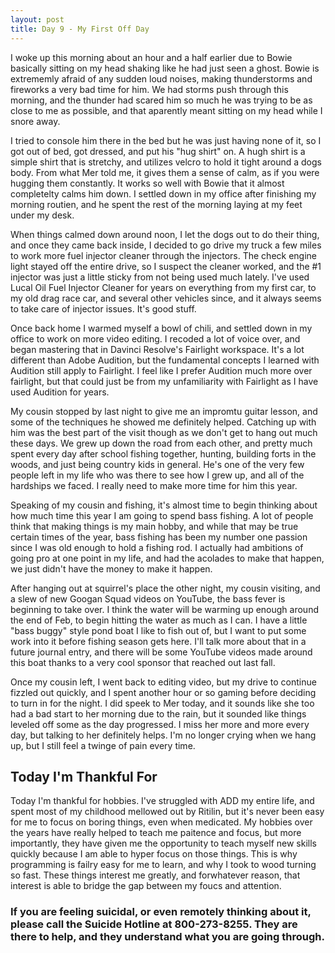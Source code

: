 ```yaml
---
layout: post
title: Day 9 - My First Off Day 
---
```


I woke up this morning about an hour and a half earlier due to Bowie basically sitting on my head shaking like he had just seen a ghost. Bowie is extrememly afraid of any sudden loud noises, making thunderstorms and fireworks a very bad time for him. We had storms push through this morning, and the thunder had scared him so much he was trying to be as close to me as possible, and that aparently meant sitting on my head while I snore away. 

I tried to console him there in the bed but he was just having none of it, so I got out of bed, got dressed, and put his "hug shirt" on. A hugh shirt is a simple shirt that is stretchy, and utilizes velcro to hold it tight around a dogs body. From what Mer told me, it gives them a sense of calm, as if you were hugging them constantly. It works so well with Bowie that it almost completelty calms him down. I settled down in my office after finishing my morning routien, and he spent the rest of the morning laying at my feet under my desk. 

When things calmed down around noon, I let the dogs out to do their thing, and once they came back inside, I decided to go drive my truck a few miles to work more fuel injector cleaner through the injectors. The check engine light stayed off the entire drive, so I suspect the cleaner worked, and the #1 injector was just a little sticky from not being used much lately. I've used Lucal Oil Fuel Injector Cleaner for years on everything from my first car, to my old drag race car, and several other vehicles since, and it always seems to take care of injector issues. It's good stuff. 

Once back home I warmed myself a bowl of chili, and settled down in my office to work on more video editing. I recoded a lot of voice over, and began mastering that in Davinci Resolve's Fairlight workspace. It's a lot different than Adobe Audition, but the fundamental concepts I learned with Audition still apply to Fairlight. I feel like I prefer Audition much more over fairlight, but that could just be from my unfamiliarity with Fairlight as I have used Audition for years. 

My cousin stopped by last night to give me an impromtu guitar lesson, and some of the techniques he showed me definitely helped. Catching up with him was the best part of the visit though as we don't get to hang out much these days. We grew up down the road from each other, and pretty much spent every day after school fishing together, hunting, building forts in the woods, and just being country kids in general. He's one of the very few people left in my life who was there to see how I grew up, and all of the hardships we faced. I really need to make more time for him this year. 

Speaking of my cousin and fishing, it's almost time to begin thinking about how much time this year I am going to spend bass fishing. A lot of people think that making things is my main hobby, and while that may be true certain times of the year, bass fishing has been my number one passion since I was old enough to hold a fishing rod. I actually had ambitions of going pro at one point in my life, and had the acolades to make that happen, we just didn't have the money to make it happen. 

After hanging out at squirrel's place the other night, my cousin visiting, and a slew of new Googan Squad videos on YouTube, the bass fever is beginning to take over. I think the water will be warming up enough around the end of Feb, to begin hitting the water as much as I can. I have a little "bass buggy" style pond boat I like to fish out of, but I want to put some work into it before fishing season gets here. I'll talk more about that in a future journal entry, and there will be some YouTube videos made around this boat thanks to a very cool sponsor that reached out last fall. 

Once my cousin left, I went back to editing video, but my drive to continue fizzled out quickly, and I spent another hour or so gaming before deciding to turn in for the night. I did speek to Mer today, and it sounds like she too had a bad start to her morning due to the rain, but it sounded like things leveled off some as the day progressed. I miss her more and more every day, but talking to her definitely helps. I'm no longer crying when we hang up, but I still feel a twinge of pain every time. 


## Today I'm Thankful For

Today I'm thankful for hobbies. I've struggled with ADD my entire life, and spent most of my childhood mellowed out by Ritilin, but it's never been easy for me to focus on boring things, even when medicated. My hobbies over the years have really helped to teach me paitence and focus, but more importantly, they have given me the opportunity to teach myself new skills quickly because I am able to hyper focus on those things. This is why programming is failry easy for me to learn, and why I took to wood turning so fast. These things interest me greatly, and forwhatever reason, that interest is able to bridge the gap between my foucs and attention. 


### If you are feeling suicidal, or even remotely thinking about it, please call the Suicide Hotline at 800-273-8255. They are there to help, and they understand what you are going through.
